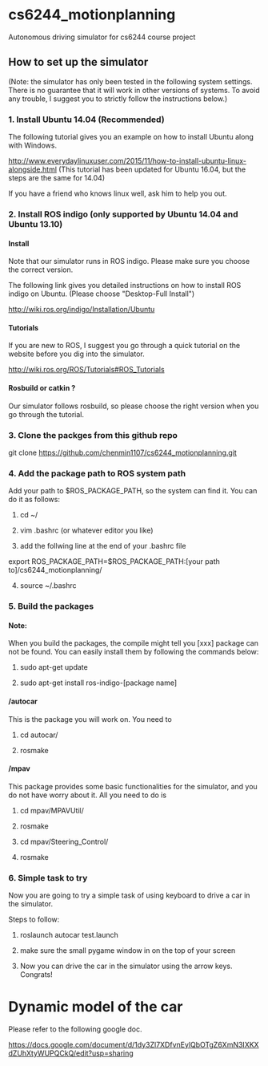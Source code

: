 # cs6244_motionplanning

Autonomous driving simulator for cs6244 course project

## How to set up the simulator
(Note: the simulator has only been tested in the following system
settings. There is no guarantee that it will work in other versions of systems.
To avoid any trouble, I suggest you to strictly follow the instructions
below.)

### 1. Install Ubuntu 14.04 (Recommended)

The following tutorial gives you an example on how to install Ubuntu along with Windows.

http://www.everydaylinuxuser.com/2015/11/how-to-install-ubuntu-linux-alongside.html
(This tutorial has been updated for Ubuntu 16.04, but the steps are the same for 14.04)

If you have a friend who knows linux well, ask him to help you out.

### 2. Install ROS indigo (only supported by Ubuntu 14.04 and Ubuntu 13.10)

#### Install
Note that our simulator runs in ROS indigo. Please make sure you choose the correct version.

The following link gives you detailed instructions on how to install ROS indigo on Ubuntu.
(Please choose "Desktop-Full Install")

http://wiki.ros.org/indigo/Installation/Ubuntu

#### Tutorials
If you are new to ROS, I suggest you go through a quick tutorial on the website
before you dig into the simulator.

http://wiki.ros.org/ROS/Tutorials#ROS_Tutorials

#### Rosbuild or catkin ?
Our simulator follows rosbuild, so please choose the right version when you go through 
the tutorial.

### 3. Clone the packges from this github repo

git clone https://github.com/chenmin1107/cs6244_motionplanning.git

### 4. Add the package path to ROS system path
Add your path to $ROS_PACKAGE_PATH, so the system can find it.
You can do it as follows:

1. cd ~/

2. vim .bashrc (or whatever editor you like)

3. add the follwing line at the end of your .bashrc file

export ROS_PACKAGE_PATH=$ROS_PACKAGE_PATH:[your path to]/cs6244_motionplanning/

4. source ~/.bashrc

### 5. Build the packages

#### Note: 

When you build the packages, the compile might tell you
[xxx] package can not be found. You can easily install them
by following the commands below:

1. sudo apt-get update

2. sudo apt-get install ros-indigo-[package name]

#### /autocar

This is the package you will work on. You need to

1. cd autocar/

2. rosmake

#### /mpav

This package provides some basic functionalities 
for the simulator, and you do not have worry about it. All you need to do is 

1. cd mpav/MPAVUtil/

2. rosmake


3. cd mpav/Steering_Control/

4. rosmake


### 6. Simple task to try

Now you are going to try a simple task of using keyboard to drive a car
in the simulator.

Steps to follow:

1. roslaunch autocar test.launch

2. make sure the small pygame window in on the top of your screen

3. Now you can drive the car in the simulator using the arrow keys. Congrats!

# Dynamic model of the car

Please refer to the following google doc.

https://docs.google.com/document/d/1dy3Zl7XDfvnEylQbOTgZ6XmN3IXKXdZUhXtyWUPQCkQ/edit?usp=sharing
